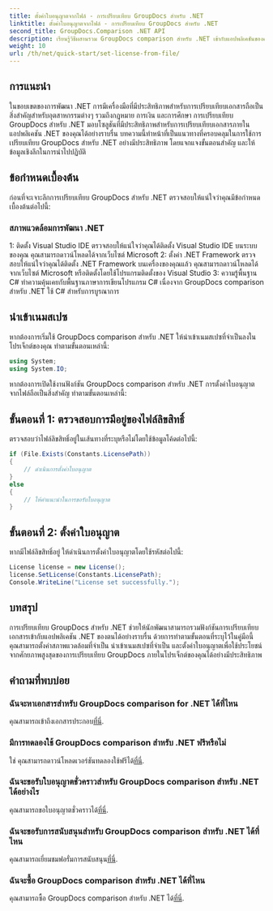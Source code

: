 ```yaml
---
title: ตั้งค่าใบอนุญาตจากไฟล์ - การเปรียบเทียบ GroupDocs สำหรับ .NET
linktitle: ตั้งค่าใบอนุญาตจากไฟล์ - การเปรียบเทียบ GroupDocs สำหรับ .NET
second_title: GroupDocs.Comparison .NET API
description: เรียนรู้วิธีผสานรวม GroupDocs comparison สำหรับ .NET เข้ากับแอปพลิเคชันของคุณได้อย่างราบรื่น ตั้งค่า นำเข้าเนมสเปซ และเปรียบเทียบเอกสารได้อย่างง่ายดาย
weight: 10
url: /th/net/quick-start/set-license-from-file/
---
```

## การแนะนำ
ในขอบเขตของการพัฒนา .NET การมีเครื่องมือที่มีประสิทธิภาพสำหรับการเปรียบเทียบเอกสารถือเป็นสิ่งสำคัญสำหรับอุตสาหกรรมต่างๆ รวมถึงกฎหมาย การเงิน และการศึกษา การเปรียบเทียบ GroupDocs สำหรับ .NET มอบโซลูชันที่มีประสิทธิภาพสำหรับการเปรียบเทียบเอกสารภายในแอปพลิเคชัน .NET ของคุณได้อย่างราบรื่น บทความนี้ทำหน้าที่เป็นแนวทางที่ครอบคลุมในการใช้การเปรียบเทียบ GroupDocs สำหรับ .NET อย่างมีประสิทธิภาพ โดยแจกแจงขั้นตอนสำคัญ และให้ข้อมูลเชิงลึกในการนำไปปฏิบัติ
## ข้อกำหนดเบื้องต้น
ก่อนที่จะเจาะลึกการเปรียบเทียบ GroupDocs สำหรับ .NET ตรวจสอบให้แน่ใจว่าคุณมีข้อกำหนดเบื้องต้นต่อไปนี้:
### สภาพแวดล้อมการพัฒนา .NET
1: ติดตั้ง Visual Studio IDE
ตรวจสอบให้แน่ใจว่าคุณได้ติดตั้ง Visual Studio IDE บนระบบของคุณ คุณสามารถดาวน์โหลดได้จากเว็บไซต์ Microsoft
2: ตั้งค่า .NET Framework
ตรวจสอบให้แน่ใจว่าคุณได้ติดตั้ง .NET Framework บนเครื่องของคุณแล้ว คุณสามารถดาวน์โหลดได้จากเว็บไซต์ Microsoft หรือติดตั้งโดยใช้โปรแกรมติดตั้งของ Visual Studio
3: ความรู้พื้นฐาน C#
ทำความคุ้นเคยกับพื้นฐานภาษาการเขียนโปรแกรม C# เนื่องจาก GroupDocs comparison สำหรับ .NET ใช้ C# สำหรับการบูรณาการ

## นำเข้าเนมสเปซ
หากต้องการเริ่มใช้ GroupDocs comparison สำหรับ .NET ให้นำเข้าเนมสเปซที่จำเป็นลงในโปรเจ็กต์ของคุณ ทำตามขั้นตอนเหล่านี้:
```csharp
using System;
using System.IO;
```

หากต้องการเปิดใช้งานฟังก์ชัน GroupDocs comparison สำหรับ .NET การตั้งค่าใบอนุญาตจากไฟล์ถือเป็นสิ่งสำคัญ ทำตามขั้นตอนเหล่านี้:
## ขั้นตอนที่ 1: ตรวจสอบการมีอยู่ของไฟล์ลิขสิทธิ์
ตรวจสอบว่าไฟล์ลิขสิทธิ์อยู่ในเส้นทางที่ระบุหรือไม่โดยใช้ข้อมูลโค้ดต่อไปนี้:
```csharp
if (File.Exists(Constants.LicensePath))
{
    // ดำเนินการตั้งค่าใบอนุญาต
}
else
{
    // ให้คำแนะนำในการขอรับใบอนุญาต
}
```
## ขั้นตอนที่ 2: ตั้งค่าใบอนุญาต
หากมีไฟล์ลิขสิทธิ์อยู่ ให้ดำเนินการตั้งค่าใบอนุญาตโดยใช้รหัสต่อไปนี้:
```csharp
License license = new License();
license.SetLicense(Constants.LicensePath);
Console.WriteLine("License set successfully.");
```

## บทสรุป
การเปรียบเทียบ GroupDocs สำหรับ .NET ช่วยให้นักพัฒนาสามารถรวมฟังก์ชันการเปรียบเทียบเอกสารเข้ากับแอปพลิเคชัน .NET ของตนได้อย่างราบรื่น ด้วยการทำตามขั้นตอนที่ระบุไว้ในคู่มือนี้ คุณสามารถตั้งค่าสภาพแวดล้อมที่จำเป็น นำเข้าเนมสเปซที่จำเป็น และตั้งค่าใบอนุญาตเพื่อใช้ประโยชน์จากศักยภาพสูงสุดของการเปรียบเทียบ GroupDocs ภายในโปรเจ็กต์ของคุณได้อย่างมีประสิทธิภาพ
## คำถามที่พบบ่อย
### ฉันจะหาเอกสารสำหรับ GroupDocs comparison for .NET ได้ที่ไหน
 คุณสามารถเข้าถึงเอกสารประกอบ[ที่นี่](https://tutorials.groupdocs.com/comparison/net/).
### มีการทดลองใช้ GroupDocs comparison สำหรับ .NET ฟรีหรือไม่
 ใช่ คุณสามารถดาวน์โหลดเวอร์ชันทดลองใช้ฟรีได้[ที่นี่](https://releases.groupdocs.com/).
### ฉันจะขอรับใบอนุญาตชั่วคราวสำหรับ GroupDocs comparison สำหรับ .NET ได้อย่างไร
 คุณสามารถขอใบอนุญาตชั่วคราวได้[ที่นี่](https://purchase.groupdocs.com/temporary-license/).
### ฉันจะขอรับการสนับสนุนสำหรับ GroupDocs comparison สำหรับ .NET ได้ที่ไหน
 คุณสามารถเยี่ยมชมฟอรั่มการสนับสนุน[ที่นี่](https://forum.groupdocs.com/c/comparison/12).
### ฉันจะซื้อ GroupDocs comparison สำหรับ .NET ได้ที่ไหน
 คุณสามารถซื้อ GroupDocs comparison สำหรับ .NET ได้[ที่นี่](https://purchase.groupdocs.com/buy).
